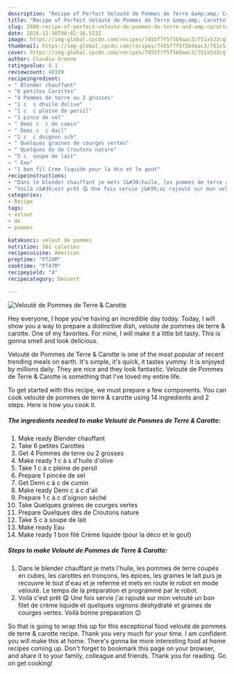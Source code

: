 ```yaml
---
description: "Recipe of Perfect Velouté de Pommes de Terre &amp;amp; Carotte"
title: "Recipe of Perfect Velouté de Pommes de Terre &amp;amp; Carotte"
slug: 2690-recipe-of-perfect-veloute-de-pommes-de-terre-and-amp-carotte
date: 2020-12-30T06:02:16.522Z
image: https://img-global.cpcdn.com/recipes/7455f7f5f5b9aac3/751x532cq70/veloute-de-pommes-de-terre-carotte-photo-principale-de-la-recette.jpg
thumbnail: https://img-global.cpcdn.com/recipes/7455f7f5f5b9aac3/751x532cq70/veloute-de-pommes-de-terre-carotte-photo-principale-de-la-recette.jpg
cover: https://img-global.cpcdn.com/recipes/7455f7f5f5b9aac3/751x532cq70/veloute-de-pommes-de-terre-carotte-photo-principale-de-la-recette.jpg
author: Claudia Greene
ratingvalue: 4.1
reviewcount: 40109
recipeingredient:
- " Blender chauffant"
- "6 petites Carottes"
- "4 Pommes de terre ou 2 grosses"
- "1 c  s dhuile dolive"
- "1 c  c pleine de persil"
- "1 pince de sel"
- " Demi c  c de cumin"
- " Demi c  c dail"
- "1 c  c doignon sch"
- " Quelques graines de courges vertes"
- " Quelques ds de Croutons nature"
- "5 c  soupe de lait"
- " Eau"
- "1 bon fil Crme liquide pour la dco et le gout"
recipeinstructions:
- "Dans le blender chauffant je mets l&#39;huile, les pommes de terre coupés en cubes, les carottes en tronçons, les épices, les graines le lait puis je recouvre le tout d&#39;eau et je referme et mets en route le robot en mode velouté. Le temps de la préparation et programmé par le robot."
- "Voilà c&#39;est prêt 😋 Une fois servie j&#39;ai rajouté sur mon velouté un bon filet de crème liquide et quelques oignons déshydraté et graines de courges vertes. Voilà bonne préparation 😉"
categories:
- Recipe
tags:
- velout
- de
- pommes

katakunci: velout de pommes 
nutrition: 261 calories
recipecuisine: American
preptime: "PT24M"
cooktime: "PT47M"
recipeyield: "4"
recipecategory: Dessert

---
```



![Velouté de Pommes de Terre &amp; Carotte](https://img-global.cpcdn.com/recipes/7455f7f5f5b9aac3/751x532cq70/veloute-de-pommes-de-terre-carotte-photo-principale-de-la-recette.jpg)

Hey everyone, I hope you're having an incredible day today. Today, I will show you a way to prepare a distinctive dish, velouté de pommes de terre &amp; carotte. One of my favorites. For mine, I will make it a little bit tasty. This is gonna smell and look delicious.

Velouté de Pommes de Terre &amp; Carotte is one of the most popular of recent trending meals on earth. It's simple, it's quick, it tastes yummy. It is enjoyed by millions daily. They are nice and they look fantastic. Velouté de Pommes de Terre &amp; Carotte is something that I've loved my entire life.




To get started with this recipe, we must prepare a few components. You can cook velouté de pommes de terre &amp; carotte using 14 ingredients and 2 steps. Here is how you cook it.

<!--inarticleads1-->

##### The ingredients needed to make Velouté de Pommes de Terre &amp; Carotte:

1. Make ready  Blender chauffant
1. Take 6 petites Carottes
1. Get 4 Pommes de terre ou 2 grosses
1. Make ready 1 c à s d&#39;huile d&#39;olive
1. Take 1 c à c pleine de persil
1. Prepare 1 pincée de sel
1. Get  Demi c à c de cumin
1. Make ready  Demi c à c d&#39;ail
1. Prepare 1 c à c d&#39;oignon séché
1. Take  Quelques graines de courges vertes
1. Prepare  Quelques dès de Croutons nature
1. Take 5 c à soupe de lait
1. Make ready  Eau
1. Make ready 1 bon filé Crème liquide (pour la déco et le gout)




<!--inarticleads2-->

##### Steps to make Velouté de Pommes de Terre &amp; Carotte:

1. Dans le blender chauffant je mets l&#39;huile, les pommes de terre coupés en cubes, les carottes en tronçons, les épices, les graines le lait puis je recouvre le tout d&#39;eau et je referme et mets en route le robot en mode velouté. Le temps de la préparation et programmé par le robot.
1. Voilà c&#39;est prêt 😋 Une fois servie j&#39;ai rajouté sur mon velouté un bon filet de crème liquide et quelques oignons déshydraté et graines de courges vertes. Voilà bonne préparation 😉




So that is going to wrap this up for this exceptional food velouté de pommes de terre &amp; carotte recipe. Thank you very much for your time. I am confident you will make this at home. There's gonna be more interesting food at home recipes coming up. Don't forget to bookmark this page on your browser, and share it to your family, colleague and friends. Thank you for reading. Go on get cooking!
